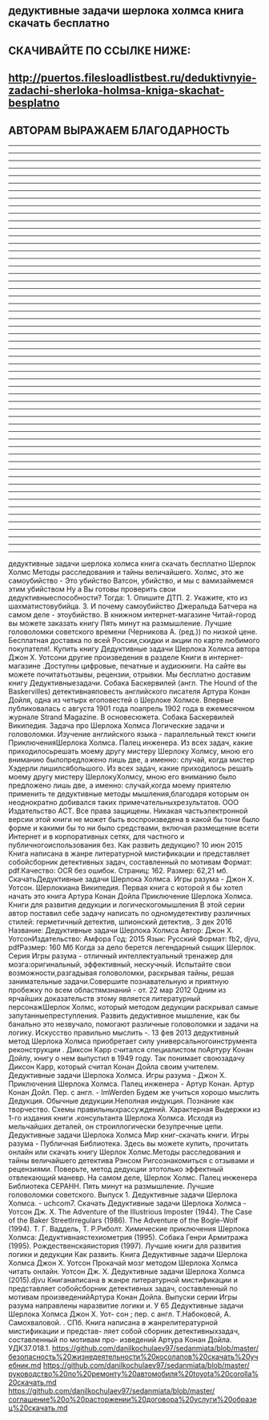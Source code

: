 дедуктивные задачи шерлока холмса книга скачать бесплатно
--------------------------------------------------
СКАЧИВАЙТЕ ПО ССЫЛКЕ НИЖЕ:
--------------------------------------------------
http://puertos.filesloadlistbest.ru/deduktivnyie-zadachi-sherloka-holmsa-kniga-skachat-besplatno
--------------------------------------------------
АВТОРАМ ВЫРАЖАЕМ БЛАГОДАРНОСТЬ
--------------------------------------------------
--------------------------------------------------
--------------------------------------------------
--------------------------------------------------
--------------------------------------------------
--------------------------------------------------
--------------------------------------------------
--------------------------------------------------
--------------------------------------------------
--------------------------------------------------
--------------------------------------------------
--------------------------------------------------
--------------------------------------------------
--------------------------------------------------
--------------------------------------------------
--------------------------------------------------
--------------------------------------------------
--------------------------------------------------
--------------------------------------------------
--------------------------------------------------
--------------------------------------------------
--------------------------------------------------
--------------------------------------------------
--------------------------------------------------
--------------------------------------------------
--------------------------------------------------
--------------------------------------------------
--------------------------------------------------
--------------------------------------------------
--------------------------------------------------
--------------------------------------------------
--------------------------------------------------
--------------------------------------------------
--------------------------------------------------
--------------------------------------------------
--------------------------------------------------
--------------------------------------------------
--------------------------------------------------
--------------------------------------------------
--------------------------------------------------
--------------------------------------------------
--------------------------------------------------
--------------------------------------------------
--------------------------------------------------
--------------------------------------------------
--------------------------------------------------
--------------------------------------------------
--------------------------------------------------
--------------------------------------------------
--------------------------------------------------
--------------------------------------------------
--------------------------------------------------
--------------------------------------------------
--------------------------------------------------
--------------------------------------------------
--------------------------------------------------
дедуктивные задачи шерлока холмса книга скачать бесплатно Шерлок Холмс Методы расследования и тайны величайшего. Холмс, это же самоубийство - Это убийство Ватсон, убийство, и мы с вамизаймемся этим убийством Ну а Вы готовы проверить свои дедуктивныеспособности? Тогда: 1. Опишите ДТП. 2. Укажите, кто из шахматистовубийца. 3. И почему самоубийство Джеральда Батчера на самом деле - этоубийство. В книжном интернет-магазине Читай-город вы можете заказать книгу Пять минут на размышление. Лучшие головоломки советского времени (Черникова А. (ред.)) по низкой цене. Бесплатная доставка по всей России,скидки и акции по карте любимого покупателя!. Купить книгу Дедуктивные задачи Шерлока Холмса автора Джон Х. Уотсони другие произведения в разделе Книги в интернет-магазине .Доступны цифровые, печатные и аудиокниги. На сайте вы можете почитатьотзывы, рецензии, отрывки. Мы бесплатно доставим книгу Дедуктивныезадачи. Собака Баскервилей (англ. The Hound of the Baskervilles)  детективнаяповесть английского писателя Артура Конан Дойля, одна из четырх егоповестей о Шерлоке Холмсе. Впервые публиковалась с августа 1901 года поапрель 1902 года в ежемесячном журнале Strand Magazine. В основесюжета. Собака Баскервилей  Википедия. Задача про Шерлока Холмса  Логические задачи и головоломки. Изучение английского языка - параллельный текст книги ПриключенияШерлока Холмса. Палец инженера.  Из всех задач, какие приходилосьрешать моему другу мистеру Шерлоку Холмсу, мною его вниманию былопредложено лишь две, а именно: случай, когда мистер Хэдерли лишилсябольшого. Из всех задач, какие приходилось решать моему другу мистеру ШерлокуХолмсу, мною его вниманию было предложено лишь две, а именно: случай,когда  моему приятелю применить те дедуктивные методы мышления,благодаря которым он неоднократно добивался таких примечательныхрезультатов. ООО Издательство АСТ. Все права защищены. Никакая частьэлектронной версии этой книги не может быть воспроизведена в какой бы тони было форме и какими бы то ни было средствами, включая размещение всети Интернет и в корпоративных сетях, для частного и публичногоиспользования без. Как развить дедукцию?
10 июн 2015  Книга написана в жанре литературной мистификации и представляет собойсборник детективных задач, составленный по мотивам  Формат: pdf.Качество: OCR без ошибок. Страниц: 162. Размер: 62,21 мб. СкачатьДедуктивные задачи Шерлока Холмса. Игры разума - Джон Х. Уотсон. Шерлокиана  Википедия. Первая книга с которой я бы хотел начать это книга Артура Конан Дойла Приключение Шерлока Холмса. Книги для развития дедукции и логическогомышления  В этой серии автор поставил себе задачу написать по одномудетективу различных стилей: герметичный детектив, шпионский детектив,. 3 дек 2016  Название: Дедуктивные задачи Шерлока Холмса Автор: Джон X. УотсонИздательство: Амфора Год: 2015 Язык: Русский Формат: fb2, djvu, pdfРазмер: 160 Мб Когда за дело берется легендарный сыщик Шерлок. Серия Игры разума - отличный интеллектуальный тренажер для мозга:оригинальный, эффективный, нескучный. Испытайте свои возможности,разгадывая головоломки, раскрывая тайны, решая занимательные задачи.Совершите познавательную и приятную пробежку по всем областямзнаний - от. 22 мар 2012  Одним из ярчайших доказательств этому является литературный персонажШерлок Холмс, который методом дедукции раскрывал самые запутанныепреступления.  Развить дедуктивное мышление, как бы банально это незвучало, помогают различные головоломки и задачи на логику. Искусство правильно мыслить -. 13 фев 2013  дедуктивный метод Шерлока Холмса приобретает силу универсальногоинструмента реконструкции . Диксон Карр считался специалистом поАртуру Конан Дойлу, книгу о нем выпустил в 1949 году.  Так понимает своюзадачу Диксон Карр, который считал Конан Дойла своим учителем. Дедуктивные задачи Шерлока Холмса. Игры разума - Джон Х. Приключения Шерлока Холмса. Палец инженера - Артур Конан. Артур Конан Дойл. Пер. с англ. - ImWerden
Будем же учиться хорошо мыслить Дедукция. Обычные дедукции.Неполная индукция. Познание как творчество. Схемы правильныхрассуждений. Характерная  Выдержки из 1-го издания книги .консультанта Шерлока Холмса. Исходя из мельчайших деталей, он строиллогически безупречные цепи. Дедуктивные задачи Шерлока Холмса  Мир книг-скачать книги. Игры разума - Публичная Библиотека. Здесь вы можете купить, прочитать онлайн или скачать книгу Шерлок Холмс.Методы расследования и тайны величайшего детектива Рэнсом Ригсознакомиться с отзывами и рецензиями.  Поверьте, метод дедукции  этотолько эффектный отвлекающий маневр. На самом деле, Шерлок Холмс. Палец инженера  Библиотека СЕРАНН. Пять минут на размышление. Лучшие головоломки советского. Выпуск 1. Дедуктивные задачи Шерлока Холмса. - uchcom7. Скачать Дедуктивные задачи Шерлока Холмса - Уотсон Дж. X. The Adventure of the Illustrious Imposter (1944). The Case of the Baker StreetIrregulars (1986). The Adventure of the Bogle-Wolf (1994). Т. Г. Ваддель, Т. Р.Риболт. Химические приключения Шерлока Холмса: Дедуктивнаястехиометрия (1995). Собака Генри Армитража (1995). Рождественскаяистория (1997). Лучшие книги для развития логики и дедукции  Как развить. Книга Дедуктивные задачи Шерлока Холмса Джон Х. Уотсон
Прокачай мозг методом Шерлока Холмса  читать онлайн. Уотсон Дж. X. Дедуктивные задачи Шерлока Холмса (2015).djvu  Книганаписана в жанре литературной мистификации и представляет собойсборник детективных задач, составленный по мотивам произведенийАртура Конан Дойла. Выпуски серии Игры разума направлены наразвитие логики и. У 65 Дедуктивные задачи Шерлока Холмса  Джон Х. Уот- сон ; пер. с англ. Т.Набоковой, А. Самохваловой. . СПб.  Книга написана в жанрелитературной мистификации и представ- ляет собой сборник детективныхзадач, составленный по мотивам про- изведений Артура Конан Дойла. УДК37.018.1.
https://github.com/danilkochulaev97/sedanmiata/blob/master/безопасность%20жизнедеятельности%20косолапов%20скачать%20учебник.md
https://github.com/danilkochulaev97/sedanmiata/blob/master/руководство%20по%20ремонту%20автомобиля%20toyota%20corolla%20скачать.md
https://github.com/danilkochulaev97/sedanmiata/blob/master/соглашение%20о%20расторжении%20договора%20услуги%20образец%20скачать.md